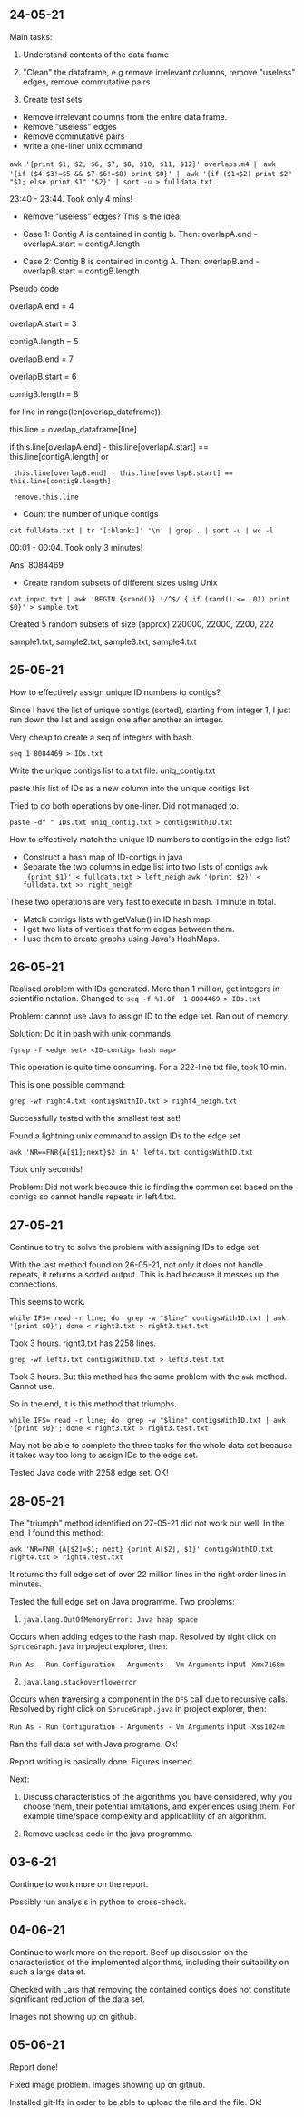 ## 24-05-21

Main tasks:

1) Understand contents of the data frame

2) "Clean" the dataframe, e.g remove irrelevant columns, remove "useless" edges, remove commutative pairs

3) Create test sets

- Remove irrelevant columns from the entire data frame.
- Remove "useless" edges
- Remove commutative pairs
- write a one-liner unix command

`awk '{print $1, $2, $6, $7, $8, $10, $11, $12}' overlaps.m4 | `
`awk '{if ($4-$3!=$5 && $7-$6!=$8) print $0}' | `
`awk '{if ($1<$2) print $2" "$1; else print $1" "$2}' | sort -u > fulldata.txt`

23:40 - 23:44. Took only 4 mins!


- Remove "useless" edges? This is the idea:

- Case 1: Contig A is contained in contig b. Then:
    overlapA.end - overlapA.start = contigA.length
    
- Case 2: Contig B is contained in contig A. Then:
    overlapB.end - overlapB.start = contigB.length

Pseudo code

overlapA.end = 4 

overlapA.start = 3

contigA.length = 5

overlapB.end = 7

overlapB.start = 6

contigB.length = 8

for line in range(len(overlap_dataframe)):

  this.line = overlap_dataframe[line]
  
  if this.line[overlapA.end] - this.line[overlapA.start] == this.line[contigA.length] or 
  
     this.line[overlapB.end] - this.line[overlapB.start] == this.line[contigB.length]:
     
     remove.this.line
     
- Count the number of unique contigs

`cat fulldata.txt | tr '[:blank:]' '\n' | grep . | sort -u | wc -l`

00:01 - 00:04. Took only 3 minutes!

Ans: 8084469

- Create random subsets of different sizes using Unix

`cat input.txt | awk 'BEGIN {srand()} !/^$/ { if (rand() <= .01) print $0}' > sample.txt`

Created 5 random subsets of size (approx) 220000, 22000, 2200, 222

sample1.txt, sample2.txt, sample3.txt, sample4.txt

## 25-05-21

How to effectively assign unique ID numbers to contigs?

Since I have the list of unique contigs (sorted), starting from integer 1, I just run down the list and assign one after another an integer.

Very cheap to create a seq of integers with bash.

`seq 1 8084469 > IDs.txt`

Write the unique contigs list to a txt file: uniq_contig.txt

paste this list of IDs as a new column into the unique contigs list.

Tried to do both operations by one-liner. Did not managed to.

`paste -d" " IDs.txt uniq_contig.txt > contigsWithID.txt`

How to effectively match the unique ID numbers to contigs in the edge list?

- Construct a hash map of ID-contigs in java
- Separate the two columns in edge list into two lists of contigs
`awk '{print $1}' < fulldata.txt > left_neigh`
`awk '{print $2}' < fulldata.txt >> right_neigh`

These two operations are very fast to execute in bash. 1 minute in total.

- Match contigs lists with getValue() in ID hash map. 
- I get two lists of vertices that form edges between them. 
- I use them to create graphs using Java's HashMaps.


## 26-05-21

Realised problem with IDs generated. More than 1 million, get integers in scientific notation. Changed to
`seq -f %1.0f  1 8084469 > IDs.txt`

Problem: cannot use Java to assign ID to the edge set. Ran out of memory.

Solution: Do it in bash with unix commands.

`fgrep -f <edge set> <ID-contigs hash map>`

This operation is quite time consuming. For a 222-line txt file, took 10 min. 

This is one possible command:

`grep -wf right4.txt contigsWithID.txt > right4_neigh.txt`

Successfully tested with the smallest test set!

Found a lightning unix command to assign IDs to the edge set

`awk 'NR==FNR{A[$1];next}$2 in A' left4.txt contigsWithID.txt`

Took only seconds!

Problem: Did not work because this is finding the common set based on the contigs so cannot handle repeats in left4.txt. 

## 27-05-21

Continue to try to solve the problem with assigning IDs to edge set.

With the last method found on 26-05-21, not only it does not handle repeats, it returns a sorted output. This is bad because it messes up the connections.

This seems to work.

`while IFS= read -r line; do  grep -w "$line" contigsWithID.txt | awk '{print $0}'; done < right3.txt > right3.test.txt`

Took 3 hours. right3.txt has 2258 lines.

`grep -wf left3.txt contigsWithID.txt > left3.test.txt`

Took 3 hours. But this method has the same problem with the `awk` method. Cannot use. 

So in the end, it is this method that triumphs.

`while IFS= read -r line; do  grep -w "$line" contigsWithID.txt | awk '{print $0}'; done < right3.txt > right3.test.txt`

May not be able to complete the three tasks for the whole data set because it takes way too long to assign IDs to the edge set.

Tested Java code with 2258 edge set. OK!

## 28-05-21

The "triumph" method identified on 27-05-21 did not work out well. In the end, I found this method:

`awk 'NR=FNR {A[$2]=$1; next} {print A[$2], $1}' contigsWithID.txt right4.txt > right4.test.txt`

It returns the full edge set of over 22 million lines in the right order lines in minutes.

Tested the full edge set on Java programme. Two problems:

1) `java.lang.OutOfMemoryError: Java heap space`

Occurs when adding edges to the hash map. Resolved by right click on `SpruceGraph.java` in project explorer, then:

`Run As - Run Configuration - Arguments - Vm Arguments`
input
`-Xmx7168m`

2) `java.lang.stackoverflowerror`

Occurs when traversing a component in the `DFS` call due to recursive calls. Resolved by right click on `SpruceGraph.java` in project explorer, then:

`Run As - Run Configuration - Arguments - Vm Arguments`
input
`-Xss1024m`

Ran the full data set with Java programe. Ok!

Report writing is basically done. Figures inserted.

Next: 

1. Discuss characteristics of the algorithms you have considered, why you choose them, their potential limitations, and experiences using them. For example time/space complexity and applicability of an algorithm. 

2. Remove useless code in the java programme.

## 03-6-21

Continue to work more on the report.

Possibly run analysis in python to cross-check.

## 04-06-21

Continue to work more on the report. Beef up discussion on the characteristics of the implemented algorithms, including their suitability on such a large data et.

Checked with Lars that removing the contained contigs does not constitute significant reduction of the data set. 

Images not showing up on github.

## 05-06-21

Report done!

Fixed image problem. Images showing up on github.

Installed git-lfs in order to be able to upload the <left vertices> file and the <right vertices> file. Ok!


